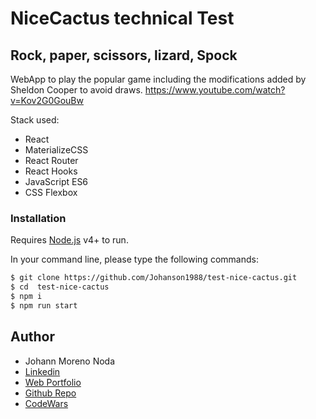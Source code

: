 # NiceCactus technical Test
## Rock, paper, scissors, lizard, Spock

WebApp to play the popular game including the modifications added by Sheldon Cooper to avoid draws.
https://www.youtube.com/watch?v=Kov2G0GouBw

Stack used:
   - React
   - MaterializeCSS
   - React Router
   - React Hooks
   - JavaScript ES6
   - CSS Flexbox

### Installation

Requires [Node.js](https://nodejs.org/) v4+ to run.

In your command line, please type the following commands:

```sh
$ git clone https://github.com/Johanson1988/test-nice-cactus.git
$ cd  test-nice-cactus
$ npm i
$ npm run start
```
## Author
* Johann Moreno Noda
* [Linkedin](https://www.linkedin.com/in/johannmoreno/)
* [Web Portfolio](https://web-portfolio-johann-moreno.herokuapp.com/)
* [Github Repo](https://github.com/Johanson1988?tab=stars)
* [CodeWars](https://www.codewars.com/users/johanson88)
